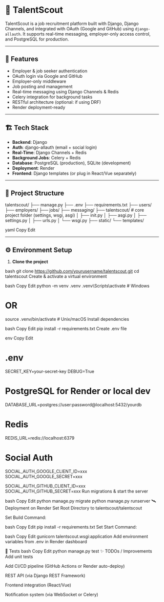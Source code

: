 # 🎯 TalentScout

TalentScout is a job recruitment platform built with Django, Django Channels, and integrated with OAuth (Google and GitHub) using `django-allauth`. It supports real-time messaging, employer-only access control, and PostgreSQL for production.

---

## 🚀 Features

- Employer & job seeker authentication
- OAuth login via Google and GitHub
- Employer-only middleware
- Job posting and management
- Real-time messaging using Django Channels & Redis
- Celery integration for background tasks
- RESTful architecture (optional: if using DRF)
- Render deployment-ready

---

## 🏗️ Tech Stack

- **Backend**: Django
- **Auth**: django-allauth (email + social login)
- **Real-Time**: Django Channels + Redis
- **Background Jobs**: Celery + Redis
- **Database**: PostgreSQL (production), SQLite (development)
- **Deployment**: Render
- **Frontend**: Django templates (or plug in React/Vue separately)

---

## 🧾 Project Structure

talentscout/
├── manage.py
├── .env
├── requirements.txt
├── users/
├── employers/
├── jobs/
├── messaging/
├── talentscout/ # core project folder (settings, wsgi, asgi)
│ ├── init.py
│ ├── asgi.py
│ ├── settings.py
│ ├── urls.py
│ └── wsgi.py
├── static/
└── templates/

yaml
Copy
Edit

---

## ⚙️ Environment Setup

1. **Clone the project**

bash
git clone https://github.com/yourusername/talentscout.git
cd talentscout
Create & activate a virtual environment

bash
Copy
Edit
python -m venv .venv
.venv\Scripts\activate  # Windows
# OR
source .venv/bin/activate  # Unix/macOS
Install dependencies

bash
Copy
Edit
pip install -r requirements.txt
Create .env file

env
Copy
Edit
# .env

SECRET_KEY=your-secret-key
DEBUG=True

# PostgreSQL for Render or local dev
DATABASE_URL=postgres://user:password@localhost:5432/yourdb

# Redis
REDIS_URL=redis://localhost:6379

# Social Auth
SOCIAL_AUTH_GOOGLE_CLIENT_ID=xxx
SOCIAL_AUTH_GOOGLE_SECRET=xxx

SOCIAL_AUTH_GITHUB_CLIENT_ID=xxx
SOCIAL_AUTH_GITHUB_SECRET=xxx
Run migrations & start the server

bash
Copy
Edit
python manage.py migrate
python manage.py runserver
🛰️ Deployment on Render
Set Root Directory to talentscout/talentscout

Set Build Command:

bash
Copy
Edit
pip install -r requirements.txt
Set Start Command:

bash
Copy
Edit
gunicorn talentscout.wsgi:application
Add environment variables from .env in Render dashboard

🧪 Tests
bash
Copy
Edit
python manage.py test
✨ TODOs / Improvements
 Add unit tests

 Add CI/CD pipeline (GitHub Actions or Render auto-deploy)

 REST API (via Django REST Framework)

 Frontend integration (React/Vue)

 Notification system (via WebSocket or Celery)

